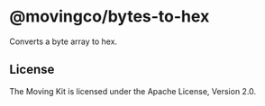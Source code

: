 # @movingco/bytes-to-hex

Converts a byte array to hex.

## License

The Moving Kit is licensed under the Apache License, Version 2.0.
